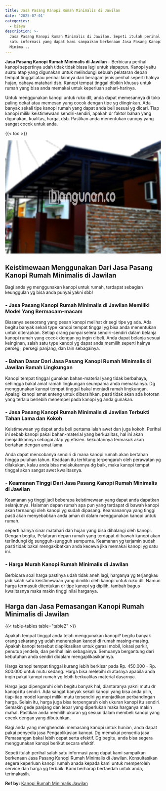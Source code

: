 ```yaml
---
title: Jasa Pasang Kanopi Rumah Minimalis di Jawilan
date: '2025-07-01'
categories:
  - biaya
description: >-
  Jasa Pasang Kanopi Rumah Minimalis di Jawilan. Sepeti itulah perihal salah
  satu informasi yang dapat kami sampaikan berkenaan Jasa Pasang Kanopi Rumah
  Minima...
---
```


**Jasa Pasang Kanopi Rumah Minimalis di Jawilan** – Berbicara perihal kanopi sepertinya udah tidak tidak biasa lagi untuk siapapun. Kanopi yaitu suatu atap yang digunakan untuk melindungi sebuah pelataran depan tempat tinggal atau perihal lainnya dari beragam jenis perihal seperti halnya hujan, cahaya matahari dsb. Kanopi tempat tinggal dibikin khusus untuk rumah yang bisa anda memakai untuk keperluan sehari-harinya.

Untuk menggunakan kanopi untuk ruko dll, anda dapat memesannya di toko paling dekat atau memesan yang cocok dengan tipe yg diinginkan. Ada banyak sekali tipe kanopi rumah yang dapat anda beli sesuai yg dicari. Tiap kanopi miliki keistimewaan sendiri-sendiri, apakah dr faktor bahan yang digunakan, kualitas, harga, dsb. Pastikan anda menentukan canopy yang sangat cocok untuk anda.

{{< toc >}}

![Jasa Pasang Kanopi Rumah Minimalis di Jawilan](/images/harga-kanopi-minimalis-63.png)

## Keistimewaan Menggunakan Dari Jasa Pasang Kanopi Rumah Minimalis di Jawilan

Bagi anda yg menggunakan kanopi untuk rumah, terdapat sebagian keunggulan yg bisa anda punyai yakni sbb!

### \- Jasa Pasang Kanopi Rumah Minimalis di Jawilan Memiliki Model Yang Bermacam-macam

Biasanya seseorang yang pesan kanopi melihat dr segi tipe yg ada. Ada begitu banyak sekali type kanopi tempat tinggal yg bisa anda menentukan untuk diterapkan. Setiap orang punyai selera sendiri-sendiri dalam belanja kanopi rumah yang cocok dengan yg ingin dibeli. Anda dapat belanja sesuai keinginan, salah satu type kanopi yg dapat anda memilih seperti halnya persegi, persegi panjang, dan lain sebagainya.

### \- Bahan Dasar Dari Jasa Pasang Kanopi Rumah Minimalis di Jawilan Ramah Lingkungan

Kanopi tempat tinggal gunakan bahan-material yang tidak berbahaya, sehingga bakal amat ramah lingkungan seumpama anda memakainya. Dg menggunakan kanopi tempat tinggal bakal menjadi ramah lingkungan. Apalagi kanopi amat enteng untuk dibersihkan, pasti tidak akan ada kotoran yang terlalu berlebih menempel pada kanopi yg anda gunakan.

### \- Jasa Pasang Kanopi Rumah Minimalis di Jawilan Terbukti Tahan Lama dan Kokoh

Keistimewaan yg dapat anda beli pertama ialah awet dan juga kokoh. Perihal ini sebab kanopi pakai bahan-material yang berkualitas, hal ini akan menjadikannya sebagai atap yg efisien. kekuatannya termasuk akan bertahan dengan amat lama.

Anda dapat mencobanya sendiri di mana kanopi rumah akan bertahan hingga puluhan tahun. Keadaan itu terhitung terpengaruh oleh perawatan yg dilakukan, kalau anda bisa melakukannya dg baik, maka kanopi tempat tinggal akan sangat awet kwalitasnya.

### \- Keamanan Tinggi Dari Jasa Pasang Kanopi Rumah Minimalis di Jawilan

Keamanan yg tinggi jadi beberapa keistimewaan yang dapat anda dapatkan selanjutnya. Halaman depan rumah apa pun yang terdapat di bawah kanopi akan ternaungi oleh kanopi yg sudah dipasang. Keamanannya yang tinggi pasti akan menyebabkan anda aman di dalam menggunakan kanopi untuk rumah.

seperti halnya sinar matahari dan hujan yang bisa dihalangi oleh kanopi. Dengan begitu, Pelataran depan rumah yang terdapat di bawah kanopi akan terlindungi dg sungguh-sungguh sempurna. Keamanan yg terjamin sudah pasti tidak bakal mengakibatkan anda kecewa jika memakai kanopi yg satu ini.

### \- Harga Murah Kanopi Rumah Minimalis di Jawilan

Berbicara soal harga pastinya udah tidak aneh lagi, harganya yg terjangkau jadi salah satu keistimewaan yang dimiliki oleh kanopi untuk ruko dll. Namun harga termasuk ditentukan dr tipe kanopi yg dipilih, tambah bagus kwalitasnya maka makin tinggi nilai harganya.

## Harga dan Jasa Pemasangan Kanopi Rumah Minimalis di Jawilan

{{< table-tables table="table2" >}}

Apakah tempat tinggal anda telah menggunakan kanopi? begitu banyak orang sekarang yg udah menerapkan kanopi di rumah masing-masing. Apakah kanopi tersebut diaplikasikan untuk garasi mobil, lokasi parkir, penutup jendela, dan perihal lain sebagainya. Semuanya bergantung dari kebutuhan anda sendiri didalam mengaplikasikannya.

Harga kanopi tempat tinggal kurang lebih berkisar pada Rp. 450.000 – Rp. 800.000 untuk mutu sedang. Harga bisa melebihi di atasnya apabila anda ingin pakai kanopi rumah yg lebih berkualitas material dasarnya.

Harga juga dipengaruhi oleh begitu banyak hal, diantaranya yakni mutu dr kanopi itu sendiri. Ada sangat banyak sekali kanopi yang bisa anda pilih, tiap-tiap model kanopi miliki mutu tersendiri yg menjadikan perbandingan harga. Selain itu, harga juga bisa terpengaruh oleh ukuran kanopi itu sendiri. Semakin gede panjang dan lebar yang diperlukan maka harganya makin mahal. Pastikan anda memilih ukuran yg sesuai dalam membeli kanopi yang cocok dengan yang dibutuhkan.

Bagi anda yang menghendaki memasang kanopi untuk hunian, anda dapat pakai penyedia jasa Pengaplikasian kanopi. Dg memakai penyedia jasa Pemasangan bakal lebih cepat serta efektif. Dg begitu, anda bisa segera menggunakan kanopi berikut secara efektif.

Sepeti itulah perihal salah satu informasi yang dapat kami sampaikan berkenaan Jasa Pasang Kanopi Rumah Minimalis di Jawilan. Konsultasikan segera keperluan kanopi rumah anada kepada kami untuk memperoleh service dan harga yg terbaik. Kami berharap berfaedah untuk anda, terimakasih.

**Ref by:**  [Kanopi Rumah Minimalis Jawilan](https://id.wikipedia.org/wiki/Kanopi)
